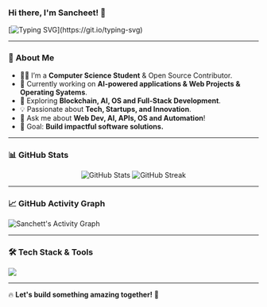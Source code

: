 
### Hi there, I'm **Sancheet**! 👋

[![Typing SVG](https://readme-typing-svg.herokuapp.com?color=F75C7E&lines=Full-stack+Developer;AI+Enthusiast;Open+Source+Contributor;Building+Cool+Projects!)](https://git.io/typing-svg)

---

### 🚀 **About Me**
- 🧑‍💻 I’m a **Computer Science Student** & Open Source Contributor.
- 🔭 Currently working on **AI-powered applications & Web Projects & Operating Syatems**.
- 🌱 Exploring **Blockchain, AI, OS and Full-Stack Development**.
- 💡 Passionate about **Tech, Startups, and Innovation**.
- 💬 Ask me about **Web Dev, AI, APIs, OS and Automation**!
- 🎯 Goal: **Build impactful software solutions.**

---

### 📊 **GitHub Stats**

<p align="center">
  <img src="https://github-readme-stats.vercel.app/api?username=sancheet230&show_icons=true&theme=radical&count_private=true" alt="GitHub Stats"/>
  <img src="https://github-readme-streak-stats.herokuapp.com/?user=sancheet230&theme=radical" alt="GitHub Streak"/>
</p>

---

### 📈 **GitHub Activity Graph**

![Sanchett's Activity Graph](https://github-readme-activity-graph.vercel.app/graph?username=sancheet230&theme=github-dark)


---

### 🛠 **Tech Stack & Tools**

<p>
  <img src="https://skillicons.dev/icons?i=react,js,ts,nodejs,python,java,cpp,html,css,tailwind,bootstrap,mysql,mongodb,firebase,linux,git,github,figma,vercel,docker" />
</p>

---


🔥 **Let's build something amazing together!** 🚀






<!--
**sancheet230/sancheet230** is a ✨ _special_ ✨ repository because its `README.md` (this file) appears on your GitHub profile.

Here are some ideas to get you started:

- 🔭 I’m currently working on ...
- 🌱 I’m currently learning ...
- 👯 I’m looking to collaborate on ...
- 🤔 I’m looking for help with ...
- 💬 Ask me about ...
- 📫 How to reach me: ...
- 😄 Pronouns: ...
- ⚡ Fun fact: ...
-->
